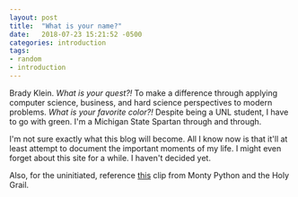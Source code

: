```yaml
---
layout: post
title:  "What is your name?"
date:   2018-07-23 15:21:52 -0500
categories: introduction
tags:
- random
- introduction
---
```

Brady Klein. *What is your quest?!* To make a difference through applying computer science, business, and hard science perspectives to modern problems. 
*What is your favorite color?!* Despite being a UNL student, I have to go with green. I'm a Michigan State Spartan through and through.

I'm not sure exactly what this blog will become. All I know now is that it'll at least attempt to document the important moments of my life. I might even forget about this site for a while. I haven't decided yet.

Also, for the uninitiated, reference [this][monty-python] clip from Monty Python and the Holy Grail.

[monty-python]: https://www.youtube.com/watch?v=IMxWLuOFyZM

